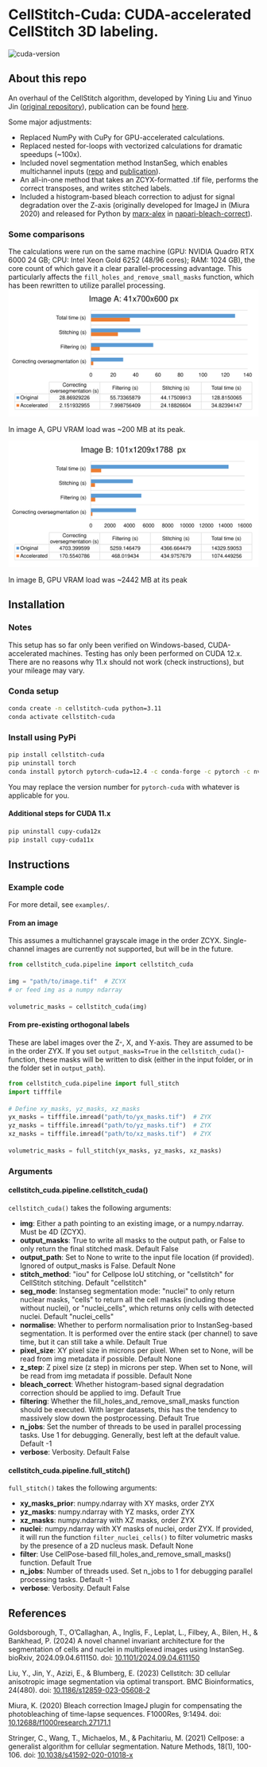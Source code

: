 # CellStitch-Cuda: CUDA-accelerated CellStitch 3D labeling.
![cuda-version](https://img.shields.io/badge/CUDA-11.x%2C_12.x-instanseg)

## About this repo
An overhaul of the CellStitch algorithm, developed by Yining Liu and Yinuo Jin ([original repository](https://github.com/imyiningliu/cellstitch)), publication can be found [here](https://doi.org/10.1186/s12859-023-05608-2).

Some major adjustments:
* Replaced NumPy with CuPy for GPU-accelerated calculations.
* Replaced nested for-loops with vectorized calculations for dramatic speedups (~100x).
* Included novel segmentation method InstanSeg, which enables multichannel inputs ([repo](https://github.com/instanseg/instanseg) and [publication](https://doi.org/10.1101/2024.09.04.611150)).
* An all-in-one method that takes an ZCYX-formatted .tif file, performs the correct transposes, and writes stitched labels.
* Included a histogram-based bleach correction to adjust for signal degradation over the Z-axis (originally developed for ImageJ in (Miura 2020) and released for Python by [marx-alex](https://github.com/marx-alex) in [napari-bleach-correct](https://github.com/marx-alex/napari-bleach-correct)).

### Some comparisons
The calculations were run on the same machine (GPU: NVIDIA Quadro RTX 6000 24 GB; CPU: Intel Xeon Gold 6252 (48/96 cores); RAM: 1024 GB), the core count of which gave it a clear parallel-processing advantage. This particularly affects the `fill_holes_and_remove_small_masks` function, which has been rewritten to utilize parallel processing.
![img-a](figures/cellstitch_img-a.svg)

In image A, GPU VRAM load was ~200 MB at its peak.

![img-b](figures/cellstitch_img-b.svg)

In image B, GPU VRAM load was ~2442 MB at its peak

## Installation
### Notes
This setup has so far only been verified on Windows-based, CUDA-accelerated machines. Testing has only been performed on CUDA 12.x. There are no reasons why 11.x should not work (check instructions), but your mileage may vary.
### Conda setup
```bash
conda create -n cellstitch-cuda python=3.11
conda activate cellstitch-cuda
```
### Install using PyPi
```bash
pip install cellstitch-cuda
pip uninstall torch
conda install pytorch pytorch-cuda=12.4 -c conda-forge -c pytorch -c nvidia
```
You may replace the version number for `pytorch-cuda` with whatever is applicable for you.
#### Additional steps for CUDA 11.x
```bash
pip uninstall cupy-cuda12x
pip install cupy-cuda11x
```
## Instructions
### Example code
For more detail, see `examples/`.
#### From an image
This assumes a multichannel grayscale image in the order ZCYX. Single-channel images are currently not supported, but will be in the future.
```python
from cellstitch_cuda.pipeline import cellstitch_cuda

img = "path/to/image.tif"  # ZCYX
# or feed img as a numpy ndarray

volumetric_masks = cellstitch_cuda(img)
```
#### From pre-existing orthogonal labels
These are label images over the Z-, X, and Y-axis. They are assumed to be in the order ZYX. If you set `output_masks=True` in the `cellstitch_cuda()`-function, these masks will be written to disk (either in the input folder, or in the folder set in `output_path`).
```python
from cellstitch_cuda.pipeline import full_stitch
import tifffile

# Define xy_masks, yz_masks, xz_masks
yx_masks = tifffile.imread("path/to/yx_masks.tif")  # ZYX
yz_masks = tifffile.imread("path/to/yz_masks.tif")  # ZYX
xz_masks = tifffile.imread("path/to/xz_masks.tif")  # ZYX

volumetric_masks = full_stitch(yx_masks, yz_masks, xz_masks)
```
### Arguments
#### cellstitch_cuda.pipeline.cellstitch_cuda()
`cellstitch_cuda()` takes the following arguments:
* **img**: Either a path pointing to an existing image, or a numpy.ndarray. Must be 4D (ZCYX).
* **output_masks**: True to write all masks to the output path, or False to only return the final stitched mask.
    Default False
* **output_path**: Set to None to write to the input file location (if provided). Ignored of output_masks is False.
    Default None
* **stitch_method**: "iou" for Cellpose IoU stitching, or "cellstitch" for CellStitch stitching.
    Default "cellstitch"
* **seg_mode**: Instanseg segmentation mode: "nuclei" to only return nuclear masks, "cells" to return all the cell
    masks (including those without nuclei), or "nuclei_cells", which returns only cells with detected nuclei.
    Default "nuclei_cells"
* **normalise**: Whether to perform normalisation prior to InstanSeg-based segmentation. It is performed over the
    entire stack (per channel) to save time, but it can still take a while. Default True
* **pixel_size**: XY pixel size in microns per pixel. When set to None, will be read from img metadata if possible.
    Default None
* **z_step**: Z pixel size (z step) in microns per step. When set to None, will be read from img metadata if possible.
    Default None
* **bleach_correct**: Whether histogram-based signal degradation correction should be applied to img.
    Default True
* **filtering**: Whether the fill_holes_and_remove_small_masks function should be executed. With larger datasets, this
    has the tendency to massively slow down the postprocessing.
    Default True
* **n_jobs**: Set the number of threads to be used in parallel processing tasks. Use 1 for debugging. Generally, best
    left at the default value.
    Default -1
* **verbose**: Verbosity.
    Default False
#### cellstitch_cuda.pipeline.full_stitch()
`full_stitch()` takes the following arguments:
* **xy_masks_prior**: numpy.ndarray with XY masks, order ZYX
* **yz_masks**: numpy.ndarray with YZ masks, order ZYX
* **xz_masks**: numpy.ndarray with XZ masks, order ZYX
* **nuclei**: numpy.ndarray with XY masks of nuclei, order ZYX. If provided, it will run the function `filter_nuclei_cells()` to filter volumetric masks by the presence of a 2D nucleus mask. Default None
* **filter**: Use CellPose-based fill_holes_and_remove_small_masks() function. Default True
* **n_jobs**: Number of threads used. Set n_jobs to 1 for debugging parallel processing tasks. Default -1
* **verbose**: Verbosity. Default False


## References
Goldsborough, T., O’Callaghan, A., Inglis, F., Leplat, L., Filbey, A., Bilen, H., & Bankhead, P. (2024) A novel channel invariant architecture for the segmentation of cells and nuclei in multiplexed images using InstanSeg. bioRxiv, 2024.09.04.611150. doi: [10.1101/2024.09.04.611150](https://doi.org/10.1101/2024.09.04.611150)

Liu, Y., Jin, Y., Azizi, E., & Blumberg, E. (2023) Cellstitch: 3D cellular anisotropic image segmentation via optimal transport. BMC Bioinformatics, 24(480). doi: [10.1186/s12859-023-05608-2](https://doi.org/10.1186/s12859-023-05608-2)

Miura, K. (2020) Bleach correction ImageJ plugin for compensating the photobleaching of time-lapse sequences. F1000Res, 9:1494. doi: [10.12688/f1000research.27171.1](https://doi.org/10.12688/f1000research.27171.1)

Stringer, C., Wang, T., Michaelos, M., & Pachitariu, M. (2021) Cellpose: a generalist algorithm for cellular segmentation. Nature Methods, 18(1), 100-106. doi: [10.1038/s41592-020-01018-x](https://doi.org/10.1038/s41592-020-01018-x)
